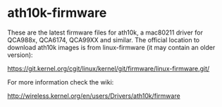 ath10k-firmware
===============

These are the latest firmware files for ath10k, a mac80211 driver for
QCA988x, QCA6174, QCA99XX and similar. The official location to
download ath10k images is from linux-firmware (it may contain an older version):


https://git.kernel.org/cgit/linux/kernel/git/firmware/linux-firmware.git/

For more information check the wiki:

http://wireless.kernel.org/en/users/Drivers/ath10k/firmware


